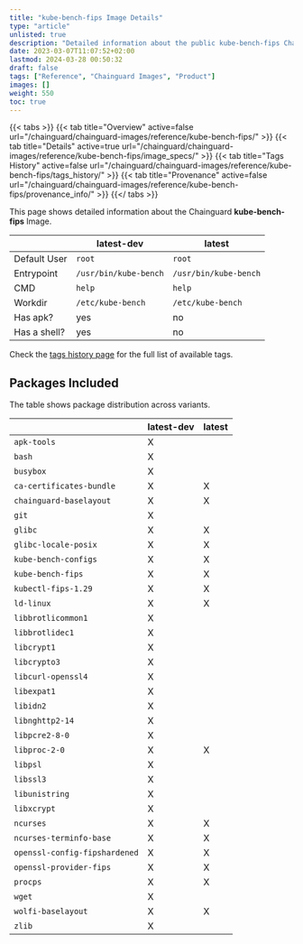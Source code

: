 ```yaml
---
title: "kube-bench-fips Image Details"
type: "article"
unlisted: true
description: "Detailed information about the public kube-bench-fips Chainguard Image."
date: 2023-03-07T11:07:52+02:00
lastmod: 2024-03-28 00:50:32
draft: false
tags: ["Reference", "Chainguard Images", "Product"]
images: []
weight: 550
toc: true
---
```


{{< tabs >}}
{{< tab title="Overview" active=false url="/chainguard/chainguard-images/reference/kube-bench-fips/" >}}
{{< tab title="Details" active=true url="/chainguard/chainguard-images/reference/kube-bench-fips/image_specs/" >}}
{{< tab title="Tags History" active=false url="/chainguard/chainguard-images/reference/kube-bench-fips/tags_history/" >}}
{{< tab title="Provenance" active=false url="/chainguard/chainguard-images/reference/kube-bench-fips/provenance_info/" >}}
{{</ tabs >}}

This page shows detailed information about the Chainguard **kube-bench-fips** Image.

|              | latest-dev            | latest                |
|--------------|-----------------------|-----------------------|
| Default User | `root`                | `root`                |
| Entrypoint   | `/usr/bin/kube-bench` | `/usr/bin/kube-bench` |
| CMD          | `help`                | `help`                |
| Workdir      | `/etc/kube-bench`     | `/etc/kube-bench`     |
| Has apk?     | yes                   | no                    |
| Has a shell? | yes                   | no                    |

Check the [tags history page](/chainguard/chainguard-images/reference/kube-bench-fips/tags_history/) for the full list of available tags.

## Packages Included
The table shows package distribution across variants.

|                               | latest-dev | latest |
|-------------------------------|------------|--------|
| `apk-tools`                   | X          |        |
| `bash`                        | X          |        |
| `busybox`                     | X          |        |
| `ca-certificates-bundle`      | X          | X      |
| `chainguard-baselayout`       | X          | X      |
| `git`                         | X          |        |
| `glibc`                       | X          | X      |
| `glibc-locale-posix`          | X          | X      |
| `kube-bench-configs`          | X          | X      |
| `kube-bench-fips`             | X          | X      |
| `kubectl-fips-1.29`           | X          | X      |
| `ld-linux`                    | X          | X      |
| `libbrotlicommon1`            | X          |        |
| `libbrotlidec1`               | X          |        |
| `libcrypt1`                   | X          |        |
| `libcrypto3`                  | X          |        |
| `libcurl-openssl4`            | X          |        |
| `libexpat1`                   | X          |        |
| `libidn2`                     | X          |        |
| `libnghttp2-14`               | X          |        |
| `libpcre2-8-0`                | X          |        |
| `libproc-2-0`                 | X          | X      |
| `libpsl`                      | X          |        |
| `libssl3`                     | X          |        |
| `libunistring`                | X          |        |
| `libxcrypt`                   | X          |        |
| `ncurses`                     | X          | X      |
| `ncurses-terminfo-base`       | X          | X      |
| `openssl-config-fipshardened` | X          | X      |
| `openssl-provider-fips`       | X          | X      |
| `procps`                      | X          | X      |
| `wget`                        | X          |        |
| `wolfi-baselayout`            | X          | X      |
| `zlib`                        | X          |        |

